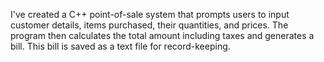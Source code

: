 I've created a C++ point-of-sale system that prompts users to input customer details, items purchased, their quantities, and prices. The program then calculates the total amount including taxes and generates a bill. This bill is saved as a text file for record-keeping.
